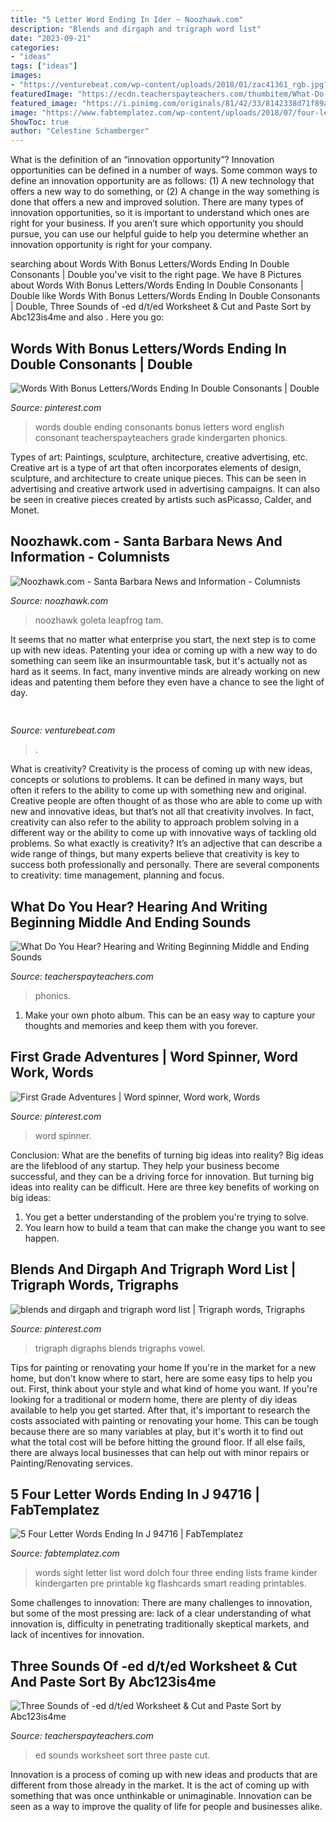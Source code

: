 ```yaml
---
title: "5 Letter Word Ending In Ider ~ Noozhawk.com"
description: "Blends and dirgaph and trigraph word list"
date: "2023-09-21"
categories:
- "ideas"
tags: ["ideas"]
images:
- "https://venturebeat.com/wp-content/uploads/2018/01/zac41361_rgb.jpg?w=800"
featuredImage: "https://ecdn.teacherspayteachers.com/thumbitem/What-Do-You-Hear-Hearing-and-Writing-Beginning-Middle-and-Ending-Sounds-012006500-1383709864-1500873678/original-962041-3.jpg"
featured_image: "https://i.pinimg.com/originals/81/42/33/8142338d71f89a256af55d45ffc84065.jpg"
image: "https://www.fabtemplatez.com/wp-content/uploads/2018/07/four-letter-words-ending-in-j-92138-three-letter-words-ending-in-j-four-letter-words-ending-in-j-1000706.jpg"
ShowToc: true
author: "Celestine Schamberger"
---
```



What is the definition of an “innovation opportunity”?
Innovation opportunities can be defined in a number of ways. Some common ways to define an innovation opportunity are as follows: (1) A new technology that offers a new way to do something, or (2) A change in the way something is done that offers a new and improved solution. 
There are many types of innovation opportunities, so it is important to understand which ones are right for your business. If you aren’t sure which opportunity you should pursue, you can use our helpful guide to help you determine whether an innovation opportunity is right for your company.

	

		
searching about Words With Bonus Letters/Words Ending In Double Consonants | Double you've visit to the right page. We have 8 Pictures about Words With Bonus Letters/Words Ending In Double Consonants | Double like Words With Bonus Letters/Words Ending In Double Consonants | Double, Three Sounds of -ed d/t/ed Worksheet &amp; Cut and Paste Sort by Abc123is4me and also . Here you go:
		
    
## Words With Bonus Letters/Words Ending In Double Consonants | Double

<img loading=lazy src="https://i.pinimg.com/originals/81/42/33/8142338d71f89a256af55d45ffc84065.jpg" onerror="this.onerror=null;this.src='https://tse2.mm.bing.net/th?id=OIP.tmIK_mO_H7sGEht--ql0ygAAAA&amp;pid=15.1';" alt="Words With Bonus Letters/Words Ending In Double Consonants | Double">

_Source: pinterest.com_

>words double ending consonants bonus letters word english consonant teacherspayteachers grade kindergarten phonics. 

	

Types of art: Paintings, sculpture, architecture, creative advertising, etc.
Creative art is a type of art that often incorporates elements of design, sculpture, and architecture to create unique pieces. This can be seen in advertising and creative artwork used in advertising campaigns. It can also be seen in creative pieces created by artists such asPicasso, Calder, and Monet.

    
## Noozhawk.com - Santa Barbara News And Information - Columnists

<img loading=lazy src="http://www.noozhawk.com/images/uploads/1-Louis.Bristol_.175_.jpg" onerror="this.onerror=null;this.src='https://tse1.mm.bing.net/th?id=OIP.uHpWYiQLCq1xu7n6mKc34QAAAA&amp;pid=15.1';" alt="Noozhawk.com - Santa Barbara News and Information - Columnists">

_Source: noozhawk.com_

>noozhawk goleta leapfrog tam. 

	

It seems that no matter what enterprise you start, the next step is to come up with new ideas. Patenting your idea or coming up with a new way to do something can seem like an insurmountable task, but it's actually not as hard as it seems. In fact, many inventive minds are already working on new ideas and patenting them before they even have a chance to see the light of day.

    
## 

<img loading=lazy src="https://venturebeat.com/wp-content/uploads/2018/01/zac41361_rgb.jpg?w=800" onerror="this.onerror=null;this.src='https://tse4.mm.bing.net/th?id=OIP.J2ZubWp3pAFTO0RZTCCAuQHaE7&amp;pid=15.1';" alt="">

_Source: venturebeat.com_

>. 

	

What is creativity?
Creativity is the process of coming up with new ideas, concepts or solutions to problems. It can be defined in many ways, but often it refers to the ability to come up with something new and original. Creative people are often thought of as those who are able to come up with new and innovative ideas, but that’s not all that creativity involves. In fact, creativity can also refer to the ability to approach problem solving in a different way or the ability to come up with innovative ways of tackling old problems.
So what exactly is creativity? It’s an adjective that can describe a wide range of things, but many experts believe that creativity is key to success both professionally and personally. There are several components to creativity: time management, planning and focus.

    
## What Do You Hear? Hearing And Writing Beginning Middle And Ending Sounds

<img loading=lazy src="https://ecdn.teacherspayteachers.com/thumbitem/What-Do-You-Hear-Hearing-and-Writing-Beginning-Middle-and-Ending-Sounds-012006500-1383709864-1500873678/original-962041-3.jpg" onerror="this.onerror=null;this.src='https://tse1.mm.bing.net/th?id=OIP.e5MuWnKJYRkZ6VWwvuNNKAAAAA&amp;pid=15.1';" alt="What Do You Hear? Hearing and Writing Beginning Middle and Ending Sounds">

_Source: teacherspayteachers.com_

>phonics. 

	

1. Make your own photo album. This can be an easy way to capture your thoughts and memories and keep them with you forever.

    
## First Grade Adventures | Word Spinner, Word Work, Words

<img loading=lazy src="https://i.pinimg.com/originals/5a/5b/35/5a5b356a2782161213b43a95803d4a93.jpg" onerror="this.onerror=null;this.src='https://tse3.mm.bing.net/th?id=OIP.d_suQyk7SNYSevxazyevQwAAAA&amp;pid=15.1';" alt="First Grade Adventures | Word spinner, Word work, Words">

_Source: pinterest.com_

>word spinner. 

	

Conclusion: What are the benefits of turning big ideas into reality?
Big ideas are the lifeblood of any startup. They help your business become successful, and they can be a driving force for innovation. But turning big ideas into reality can be difficult. Here are three key benefits of working on big ideas:
1. You get a better understanding of the problem you're trying to solve.
2. You learn how to build a team that can make the change you want to see happen.

    
## Blends And Dirgaph And Trigraph Word List | Trigraph Words, Trigraphs

<img loading=lazy src="https://i.pinimg.com/originals/64/11/b6/6411b6dfb7e518fbadd937de63871f42.png" onerror="this.onerror=null;this.src='https://tse3.mm.bing.net/th?id=OIP.XtN_gOfFX6H0OmeKfKicuQHaEo&amp;pid=15.1';" alt="blends and dirgaph and trigraph word list | Trigraph words, Trigraphs">

_Source: pinterest.com_

>trigraph digraphs blends trigraphs vowel. 

	

Tips for painting or renovating your home
If you're in the market for a new home, but don't know where to start, here are some easy tips to help you out. First, think about your style and what kind of home you want. If you're looking for a traditional or modern home, there are plenty of diy ideas available to help you get started.
After that, it's important to research the costs associated with painting or renovating your home. This can be tough because there are so many variables at play, but it's worth it to find out what the total cost will be before hitting the ground floor. If all else fails, there are always local businesses that can help out with minor repairs or Painting/Renovating services.

    
## 5 Four Letter Words Ending In J 94716 | FabTemplatez

<img loading=lazy src="https://www.fabtemplatez.com/wp-content/uploads/2018/07/four-letter-words-ending-in-j-92138-three-letter-words-ending-in-j-four-letter-words-ending-in-j-1000706.jpg" onerror="this.onerror=null;this.src='https://tse4.mm.bing.net/th?id=OIP.9dYre3M3ZuKrswG-_1aWfQHaKf&amp;pid=15.1';" alt="5 Four Letter Words Ending In J 94716 | FabTemplatez">

_Source: fabtemplatez.com_

>words sight letter list word dolch four three ending lists frame kinder kindergarten pre printable kg flashcards smart reading printables. 

	

Some challenges to innovation:
There are many challenges to innovation, but some of the most pressing are: lack of a clear understanding of what innovation is, difficulty in penetrating traditionally skeptical markets, and lack of incentives for innovation.

    
## Three Sounds Of -ed d/t/ed Worksheet &amp; Cut And Paste Sort By Abc123is4me

<img loading=lazy src="https://ecdn.teacherspayteachers.com/thumbitem/Three-Sounds-of-ed-dted-Worksheet-Cute-and-Paste-Sort-1057716-1500873459/original-1057716-3.jpg" onerror="this.onerror=null;this.src='https://tse4.mm.bing.net/th?id=OIP.fvR2aw2sIxFUsUfBZD8PEwAAAA&amp;pid=15.1';" alt="Three Sounds of -ed d/t/ed Worksheet &amp; Cut and Paste Sort by Abc123is4me">

_Source: teacherspayteachers.com_

>ed sounds worksheet sort three paste cut. 

	

Innovation is a process of coming up with new ideas and products that are different from those already in the market. It is the act of coming up with something that was once unthinkable or unimaginable. Innovation can be seen as a way to improve the quality of life for people and businesses alike.

